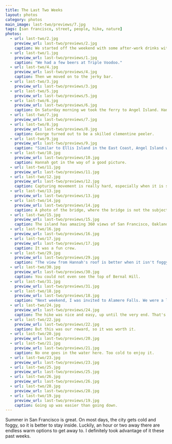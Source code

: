 ```yaml
---
title: The Last Two Weeks
layout: photos
category: photos
main_image: last-two/previews/7.jpg
tags: [san francisco, street, people, hike, nature]
photos:
  - url: last-two/2.jpg
    preview_url: last-two/previews/2.jpg
    caption: We started off the weekend with some after-work drinks with these guys. There was an awesome old dog, too.
  - url: last-two/1.jpg
    preview_url: last-two/previews/1.jpg
    caption: "We had a few beers at Triple Voodoo."
  - url: last-two/4.jpg
    preview_url: last-two/previews/4.jpg
    caption: Then we moved on to the jerky bar.
  - url: last-two/3.jpg
    preview_url: last-two/previews/3.jpg
  - url: last-two/5.jpg
    preview_url: last-two/previews/5.jpg
  - url: last-two/6.jpg
    preview_url: last-two/previews/6.jpg
    caption: On Saturday morning we took the ferry to Angel Island. Hannah freaked out on the way there, thinking we wouldn't make it in time.
  - url: last-two/7.jpg
    preview_url: last-two/previews/7.jpg
  - url: last-two/8.jpg
    preview_url: last-two/previews/8.jpg
    caption: George turned out to be a skilled clementine peeler.
  - url: last-two/9.jpg
    preview_url: last-two/previews/9.jpg
    caption: "Similar to Ellis Island in the East Coast, Angel Island was an immigration center during the early 20th century. Now, there is a museum and a few outdoor pieces about the institutional racism and xenophobia of the time where the detention facility used to be. One wishes this kind of discrimination were anachronistic, and long over, but it is easy to relate these conflicting narratives about freedom to the present. <br>Sadly fitting for the week that followed. The U.S. is a strange country."
  - url: last-two/10.jpg
    preview_url: last-two/previews/10.jpg
    caption: Hannah got in the way of a good picture.
  - url: last-two/11.jpg
    preview_url: last-two/previews/11.jpg
  - url: last-two/12.jpg
    preview_url: last-two/previews/12.jpg
    caption: Capturing movement is really hard, especially when it is so bright out.
  - url: last-two/13.jpg
    preview_url: last-two/previews/13.jpg
  - url: last-two/14.jpg
    preview_url: last-two/previews/14.jpg
    caption: A photo of the bridge, where the bridge is not the subject.
  - url: last-two/15.jpg
    preview_url: last-two/previews/15.jpg
    caption: The island has amazing 360 views of San Francisco, Oakland and the North Bay. This is Belvedere.
  - url: last-two/16.jpg
    preview_url: last-two/previews/16.jpg
  - url: last-two/17.jpg
    preview_url: last-two/previews/17.jpg
    caption: It was a fun crew.
  - url: last-two/29.jpg
    preview_url: last-two/previews/29.jpg
    caption: "The view from Hannah's roof is better when it isn't foggy. I went up there on Friday before making dinner. It was foggy."
  - url: last-two/30.jpg
    preview_url: last-two/previews/30.jpg
    caption: You could not even see the top of Bernal Hill.
  - url: last-two/31.jpg
    preview_url: last-two/previews/31.jpg
  - url: last-two/18.jpg
    preview_url: last-two/previews/18.jpg
    caption: "Next weekend, I was invited to Alamere Falls. We were a large group (almost 20!) from all over Latin America. Sadly, I didn't take pictures of the people I hiked with. It's hard when everyone is walking."
  - url: last-two/24.jpg
    preview_url: last-two/previews/24.jpg
    caption: The hike was nice and easy, up until the very end. That's when we had to go climb down this.
  - url: last-two/22.jpg
    preview_url: last-two/previews/22.jpg
    caption: But this was our reward, so it was worth it.
  - url: last-two/20.jpg
    preview_url: last-two/previews/20.jpg
  - url: last-two/21.jpg
    preview_url: last-two/previews/21.jpg
    caption: No one goes in the water here. Too cold to enjoy it.
  - url: last-two/23.jpg
    preview_url: last-two/previews/23.jpg
  - url: last-two/25.jpg
    preview_url: last-two/previews/25.jpg
  - url: last-two/26.jpg
    preview_url: last-two/previews/26.jpg
  - url: last-two/28.jpg
    preview_url: last-two/previews/28.jpg
  - url: last-two/19.jpg
    preview_url: last-two/previews/19.jpg
    caption: Going up was easier than going down.
---
```

Summer in San Francisco is great. On most days, the city gets cold and foggy, so it is better to stay inside. Luckily, an hour or two away there are endless warm options to get away to. I definitely took advantage of it these past weeks.